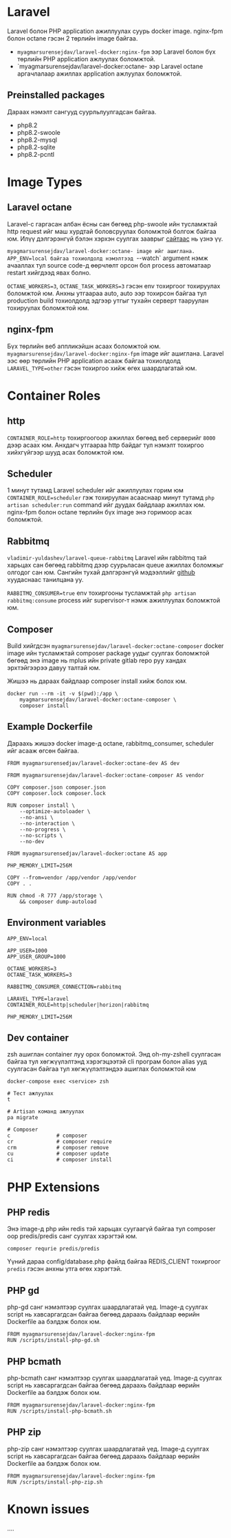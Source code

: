 # Laravel

Laravel болон PHP application ажиллуулах суурь docker image. nginx-fpm болон octane гэсэн 2 төрлийн image байгаа.

- `myagmarsurensejdav/laravel-docker:nginx-fpm` ээр Laravel болон бүх төрлийн PHP application ажлуулах боломжтой.
- `myagmarsurensejdav/laravel-docker:octane- ээр Laravel octane аргачлалаар ажиллах application ажлуулах боломжтой.

## Preinstalled packages

Дараах нэмэлт сангууд суурльлуулгадсан байгаа.

- php8.2
- php8.2-swoole
- php8.2-mysql
- php8.2-sqlite
- php8.2-pcntl

# Image Types

## Laravel octane

Laravel-с гаргасан албан ёсны сан бөгөөд php-swoole ийн тусламжтай http request ийг маш хурдтай боловсруулах боломжтой болгож байгаа юм. Илүү дэлгэрэнгүй бэлэн хэрхэн суулгах зааврыг [сайтаас](https://laravel.com/docs/8.x/octane) нь үзнэ үү.

`myagmarsurensejdav/laravel-docker:octane- image ийг ашиглана. APP_ENV=local байгаа тохиолдолд нэмэлтээд `--watch` argument нэмж ачааллах тул source code-д өөрчлөлт орсон бол process автоматаар restart хийгдээд явах болно.

`OCTANE_WORKERS=3`, `OCTANE_TASK_WORKERS=3` гэсэн env тохиргоог тохируулах боломжтой юм. Анхны утгаараа auto, auto ээр тохирсон байгаа тул production build тохиолдолд эдгээр утгыг тухайн серверт тааруулан тохируулах боломжтой юм.

## nginx-fpm

Бүх төрлийн веб аппликэйшн асаах боломжтой юм. `myagmarsurensejdav/laravel-docker:nginx-fpm` image ийг ашиглана. Laravel ээс өөр төрлийн PHP application асааж байгаа тохиолдолд `LARAVEL_TYPE=other` гэсэн тохиргоо хийж өгөх шаардлагатай юм.

# Container Roles

## http

`CONTAINER_ROLE=http` тохиргоогоор ажиллах бөгөөд веб серверийг `8000` дээр асаах юм. Анхдагч утгаараа http байдаг тул нэмэлт тохиргоо хийхгүйгээр шууд асах боломжтой юм.

## Scheduler

1 минут тутамд Laravel scheduler ийг ажиллуулах горим юм `CONTAINER_ROLE=scheduler` гэж тохируулан асааснаар минут тутамд `php artisan scheduler:run` command ийг дуудах байдлаар ажиллах юм.
nginx-fpm болон octane төрлийн бүх image энэ горимоор асах боломжтой.

## Rabbitmq

`vladimir-yuldashev/laravel-queue-rabbitmq` Laravel ийн rabbitmq тай харьцах сан бөгөөд rabbitmq дээр суурьласан queue ажиллах боломжыг олгодог сан юм. Сангийн тухай дэлгэрэнгүй мэдээллийг [github](https://github.com/vyuldashev/laravel-queue-rabbitmq) хуудаснаас танилцана уу.

`RABBITMQ_CONSUMER=true` env тохиргооны тусламжтай `php artisan rabbitmq:consume` process ийг supervisor-т нэмж ажиллуулах боломжтой юм.

## Composer

Build хийгдсэн `myagmarsurensejdav/laravel-docker:octane-composer` docker image ийн тусламжтай composer package уудыг суулгах боломжтой бөгөөд энэ image нь mplus ийн private gitlab repo руу хандах эрхтэйгээрээ давуу талтай юм.

Жишээ нь дараах байдлаар composer install хийж болох юм.

```
docker run --rm -it -v $(pwd):/app \
    myagmarsurensejdav/laravel-docker:octane-composer \
    composer install
```

## Example Dockerfile

Дараахь жишээ docker image-д octane, rabbitmq_consumer, scheduler ийг асааж өгсөн байгаа.

```
FROM myagmarsurensedjav/laravel-docker:octane-dev AS dev

FROM myagmarsurensejdav/laravel-docker:octane-composer AS vendor

COPY composer.json composer.json
COPY composer.lock composer.lock

RUN composer install \
    --optimize-autoloader \
    --no-ansi \
    --no-interaction \
    --no-progress \
    --no-scripts \
    --no-dev

FROM myagmarsurensedjav/laravel-docker:octane AS app

PHP_MEMORY_LIMIT=256M

COPY --from=vendor /app/vendor /app/vendor
COPY . .

RUN chmod -R 777 /app/storage \
    && composer dump-autoload
```

## Environment variables

```
APP_ENV=local

APP_USER=1000
APP_USER_GROUP=1000

OCTANE_WORKERS=3
OCTANE_TASK_WORKERS=3

RABBITMQ_CONSUMER_CONNECTION=rabbitmq

LARAVEL_TYPE=laravel
CONTAINER_ROLE=http|scheduler|horizon|rabbitmq

PHP_MEMORY_LIMIT=256M
```

## Dev container

zsh ашиглан container луу орох боломжтой. Энд oh-my-zshell суулгасан байгаа тул хөгжүүлэлтэнд хэрэгэцээтэй cli програм болон alias ууд суулгасан байгаа тул хөгжүүлэлтэндээ ашиглах боломжтой юм

```
docker-compose exec <service> zsh

# Тест ажлуулах
t

# Artisan команд ажлуулах
pa migrate

# Composer
c               # composer
cr              # composer require
crm             # composer remove
cu              # composer update
ci              # composer install
```

# PHP Extensions

## PHP redis

Энэ image-д php ийн redis тэй харьцах суугаагүй байгаа тул composer оор predis/predis санг суулгах хэрэгтэй юм.

```
composer requrie predis/predis
```

Үүний дараа config/database.php файлд байгаа REDIS_CLIENT тохиргоог `predis` гэсэн анхны утга өгөх хэрэгтэй.

## PHP gd

php-gd санг нэмэлтээр суулгах шаардлагатай үед. Image-д суулгах script нь хавсаргагдсан байгаа бөгөөд дараахь байдлаар өөрийн Dockerfile аа бэлдэж болох юм.

```
FROM myagmarsurensejdav/laravel-docker:nginx-fpm
RUN /scripts/install-php-gd.sh
```

## PHP bcmath

php-bcmath санг нэмэлтээр суулгах шаардлагатай үед. Image-д суулгах script нь хавсаргагдсан байгаа бөгөөд дараахь байдлаар өөрийн Dockerfile аа бэлдэж болох юм.

```
FROM myagmarsurensejdav/laravel-docker:nginx-fpm
RUN /scripts/install-php-bcmath.sh
```

## PHP zip

php-zip санг нэмэлтээр суулгах шаардлагатай үед. Image-д суулгах script нь хавсаргагдсан байгаа бөгөөд дараахь байдлаар өөрийн Dockerfile аа бэлдэж болох юм.

```
FROM myagmarsurensejdav/laravel-docker:nginx-fpm
RUN /scripts/install-php-zip.sh
```

# Known issues

....
